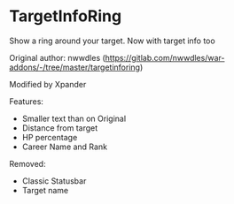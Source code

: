 # TargetInfoRing

Show a ring around your target. Now with target info too

Original author: nwwdles (https://gitlab.com/nwwdles/war-addons/-/tree/master/targetinforing)

Modified by Xpander

Features:
- Smaller text than on Original
- Distance from target
- HP percentage
- Career Name and Rank


Removed:
- Classic Statusbar
- Target name
